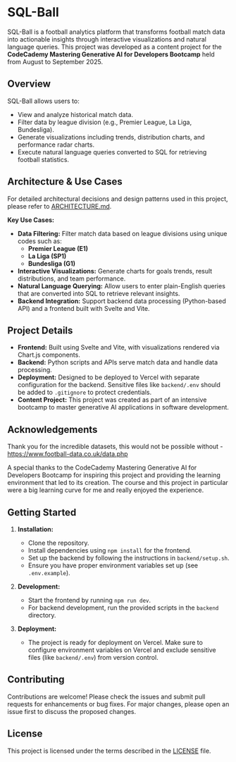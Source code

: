 # SQL-Ball

SQL-Ball is a football analytics platform that transforms football match data into actionable insights through interactive visualizations and natural language queries. This project was developed as a content project for the **CodeCademy Mastering Generative AI for Developers Bootcamp** held from August to September 2025.

## Overview

SQL-Ball allows users to:
- View and analyze historical match data.
- Filter data by league division (e.g., Premier League, La Liga, Bundesliga).
- Generate visualizations including trends, distribution charts, and performance radar charts.
- Execute natural language queries converted to SQL for retrieving football statistics.

## Architecture & Use Cases

For detailed architectural decisions and design patterns used in this project, please refer to [ARCHITECTURE.md](ARCHITECTURE.md).

**Key Use Cases:**
- **Data Filtering:** Filter match data based on league divisions using unique codes such as:
  - **Premier League (E1)**
  - **La Liga (SP1)**
  - **Bundesliga (G1)**
- **Interactive Visualizations:** Generate charts for goals trends, result distributions, and team performance.
- **Natural Language Querying:** Allow users to enter plain-English queries that are converted into SQL to retrieve relevant insights.
- **Backend Integration:** Support backend data processing (Python-based API) and a frontend built with Svelte and Vite.

## Project Details

- **Frontend:** Built using Svelte and Vite, with visualizations rendered via Chart.js components.
- **Backend:** Python scripts and APIs serve match data and handle data processing.
- **Deployment:** Designed to be deployed to Vercel with separate configuration for the backend. Sensitive files like `backend/.env` should be added to `.gitignore` to protect credentials.
- **Content Project:** This project was created as part of an intensive bootcamp to master generative AI applications in software development.

## Acknowledgements

Thank you for the incredible datasets, this would not be possible without - https://www.football-data.co.uk/data.php

A special thanks to the CodeCademy Mastering Generative AI for Developers Bootcamp for inspiring this project and providing the learning environment that led to its creation. The course and this project in particular were a big learning curve for me and really enjoyed the experience.

## Getting Started

1. **Installation:**
   - Clone the repository.
   - Install dependencies using `npm install` for the frontend.
   - Set up the backend by following the instructions in `backend/setup.sh`.
   - Ensure you have proper environment variables set up (see `.env.example`).

2. **Development:**
   - Start the frontend by running `npm run dev`.
   - For backend development, run the provided scripts in the `backend` directory.

3. **Deployment:**
   - The project is ready for deployment on Vercel. Make sure to configure environment variables on Vercel and exclude sensitive files (like `backend/.env`) from version control.

## Contributing

Contributions are welcome! Please check the issues and submit pull requests for enhancements or bug fixes. For major changes, please open an issue first to discuss the proposed changes.

## License

This project is licensed under the terms described in the [LICENSE](LICENSE) file.
